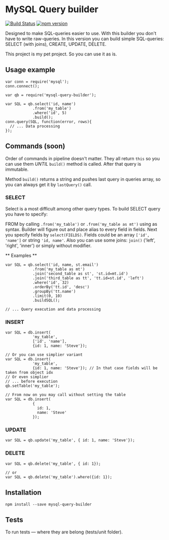 # MySQL Query builder
[![Build Status](https://travis-ci.org/niklucky/mysql-query-builder.svg?branch=master)](https://travis-ci.org/niklucky/mysql-query-builder)
[![npm version](https://img.shields.io/npm/v/mysql-qb.svg?style=flat-square)](https://www.npmjs.com/package/mysql-qb)

Designed to make SQL-queries easier to use. With this builder you don't have to write raw-queries.
In this version you can build simple SQL-queries:
SELECT (with joins), CREATE, UPDATE, DELETE.

This project is my pet project. So you can use it as is.

## Usage example
```
var conn = require('mysql');
conn.connect();

var qb = require('mysql-query-builder');

var SQL = qb.select('id, name')
            .from('my_table')
            .where('id', 5)
            .build();
conn.query(SQL, function(error, rows){
  // ... Data processing
});
```

## Commands (soon)
Order of commands in pipeline doesn't matter. They all return ```this``` so you can use them *UNTIL* ```build()``` method is called. After that query is immutable.

Method ```build()``` returns a string and pushes last query in queries array, so you can always get it by ```lastQuery()``` call.

### SELECT
Select is a most difficult among other query types.
To build SELECT query you have to specify:

FROM by calling ```.from('my_table')``` or ```.from('my_table as mt')``` using as syntax. Builder will figure out and place alias to every field in fields.
Next you specify fields by ```select(FIELDS)```. Fields could be an array ```['id', 'name']``` or string ```'id, name'```.
Also you can use some joins: ```join()``` ('left', 'right', 'inner') or simply without modifier.

** Examples **
```
var SQL = qb.select('id, name, st.email')
            .from('my_table as mt')
            .join('second_table as st', 'st.id=mt.id')
            .join('third_table as tt', 'tt.id=st.id', 'left')
            .where('id', 32)
            .orderBy('tt.id', 'desc')
            .groupBy('tt.name')
            .limit(0, 10)
            .buildSQL();

// ... Query execution and data processing
```

### INSERT
```
var SQL = db.insert(
            'my_table',
            ['id', 'name'],
            {id: 1, name: 'Steve'});

// Or you can use simplier variant
var SQL = db.insert(
            'my_table',
            {id: 1, name: 'Steve'}); // In that case fields will be taken from object idx
// Or even simplier
// ... before execution
qb.setTable('my_table');

// From now on you may call without setting the table
var SQL = db.insert(
            {
              id: 1,
              name: 'Steve'
            });

```

### UPDATE
```
var SQL = qb.update('my_table', { id: 1, name: 'Steve'});
```

### DELETE
```
var SQL = qb.delete('my_table', { id: 1});

// or
var SQL = qb.delete('my_table').where({id: 1});
```


## Installation
```
npm install --save mysql-query-builder
```

## Tests
To run tests — where they are belong (tests/unit folder).
